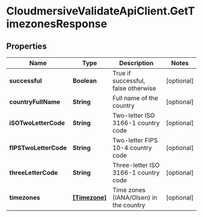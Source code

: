 # CloudmersiveValidateApiClient.GetTimezonesResponse

## Properties
Name | Type | Description | Notes
------------ | ------------- | ------------- | -------------
**successful** | **Boolean** | True if successful, false otherwise | [optional] 
**countryFullName** | **String** | Full name of the country | [optional] 
**iSOTwoLetterCode** | **String** | Two-letter ISO 3166-1 country code | [optional] 
**fIPSTwoLetterCode** | **String** | Two-letter FIPS 10-4 country code | [optional] 
**threeLetterCode** | **String** | Three-letter ISO 3166-1 country code | [optional] 
**timezones** | [**[Timezone]**](Timezone.md) | Time zones (IANA/Olsen) in the country | [optional] 


